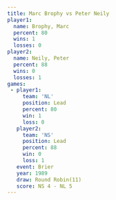 ```yaml
---
title: Marc Brophy vs Peter Neily
player1:            
  name: Brophy, Marc
  percent: 80       
  wins: 1           
  losses: 0         
player2:            
  name: Neily, Peter
  percent: 88       
  wins: 0           
  losses: 1         
games:
 - player1:        
     team: 'NL'    
     position: Lead
     percent: 80   
     win: 1        
     loss: 0       
   player2:        
     team: 'NS'    
     position: Lead
     percent: 88   
     win: 0        
     loss: 1       
   event: Brier         
   year: 1989           
   draw: Round Robin(11)
   score: NS 4 - NL 5   
---
```

